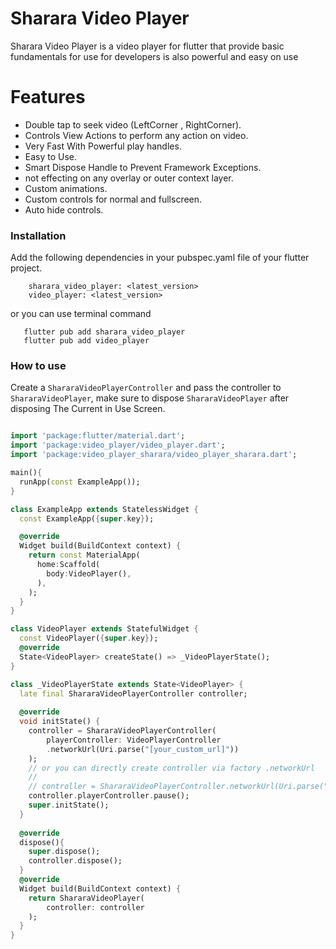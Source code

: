 # Sharara Video Player

Sharara Video Player is a video player for flutter that provide basic fundamentals for use for developers
is also powerful and easy on use
# Features

- Double tap to seek video (LeftCorner , RightCorner).
- Controls View Actions to  perform any action on video.
- Very Fast With Powerful play handles.
- Easy to Use.
- Smart Dispose Handle to Prevent Framework Exceptions.
- not effecting on any overlay or outer context layer.
- Custom animations.
- Custom controls for normal and fullscreen.
- Auto hide controls.


### Installation

Add the following dependencies in your pubspec.yaml file of your flutter project.

```flutter
    sharara_video_player: <latest_version>
    video_player: <latest_version>
```
or you can use terminal command
```terminal command 
   flutter pub add sharara_video_player
   flutter pub add video_player
```

### How to use

Create a `ShararaVideoPlayerController` and pass the controller to `ShararaVideoPlayer`,
make sure to dispose `ShararaVideoPlayer` after disposing The Current in Use Screen.

```dart

import 'package:flutter/material.dart';
import 'package:video_player/video_player.dart';
import 'package:video_player_sharara/video_player_sharara.dart';

main(){
  runApp(const ExampleApp());
}

class ExampleApp extends StatelessWidget {
  const ExampleApp({super.key});

  @override
  Widget build(BuildContext context) {
    return const MaterialApp(
      home:Scaffold(
        body:VideoPlayer(),
      ),
    );
  }
}

class VideoPlayer extends StatefulWidget {
  const VideoPlayer({super.key});
  @override
  State<VideoPlayer> createState() => _VideoPlayerState();
}

class _VideoPlayerState extends State<VideoPlayer> {
  late final ShararaVideoPlayerController controller;
  
  @override
  void initState() {
    controller = ShararaVideoPlayerController(
        playerController: VideoPlayerController
        .networkUrl(Uri.parse("[your_custom_url]"))
    );
    // or you can directly create controller via factory .networkUrl
    //
    // controller = ShararaVideoPlayerController.networkUrl(Uri.parse("[your_custom_url]")) ; 
    controller.playerController.pause();
    super.initState();
  }
  
  @override 
  dispose(){
    super.dispose();
    controller.dispose();
  }
  @override
  Widget build(BuildContext context) {
    return ShararaVideoPlayer(
        controller: controller
    );
  }
}



```
